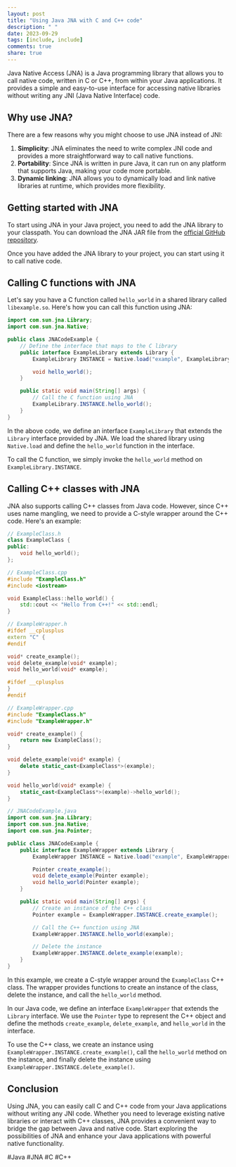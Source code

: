 ```yaml
---
layout: post
title: "Using Java JNA with C and C++ code"
description: " "
date: 2023-09-29
tags: [include, include]
comments: true
share: true
---
```


Java Native Access (JNA) is a Java programming library that allows you to call native code, written in C or C++, from within your Java applications. It provides a simple and easy-to-use interface for accessing native libraries without writing any JNI (Java Native Interface) code.

## Why use JNA?

There are a few reasons why you might choose to use JNA instead of JNI:

1. **Simplicity**: JNA eliminates the need to write complex JNI code and provides a more straightforward way to call native functions.
2. **Portability**: Since JNA is written in pure Java, it can run on any platform that supports Java, making your code more portable.
3. **Dynamic linking**: JNA allows you to dynamically load and link native libraries at runtime, which provides more flexibility.

## Getting started with JNA

To start using JNA in your Java project, you need to add the JNA library to your classpath. You can download the JNA JAR file from the [official GitHub repository](https://github.com/java-native-access/jna).

Once you have added the JNA library to your project, you can start using it to call native code.

## Calling C functions with JNA

Let's say you have a C function called `hello_world` in a shared library called `libexample.so`. Here's how you can call this function using JNA:

```java
import com.sun.jna.Library;
import com.sun.jna.Native;

public class JNACodeExample {
    // Define the interface that maps to the C library
    public interface ExampleLibrary extends Library {
        ExampleLibrary INSTANCE = Native.load("example", ExampleLibrary.class);

        void hello_world();
    }

    public static void main(String[] args) {
        // Call the C function using JNA
        ExampleLibrary.INSTANCE.hello_world();
    }
}
```

In the above code, we define an interface `ExampleLibrary` that extends the `Library` interface provided by JNA. We load the shared library using `Native.load` and define the `hello_world` function in the interface.

To call the C function, we simply invoke the `hello_world` method on `ExampleLibrary.INSTANCE`.

## Calling C++ classes with JNA

JNA also supports calling C++ classes from Java code. However, since C++ uses name mangling, we need to provide a C-style wrapper around the C++ code. Here's an example:

```cpp
// ExampleClass.h
class ExampleClass {
public:
    void hello_world();
};
```

```cpp
// ExampleClass.cpp
#include "ExampleClass.h"
#include <iostream>

void ExampleClass::hello_world() {
    std::cout << "Hello from C++!" << std::endl;
}
```

```cpp
// ExampleWrapper.h
#ifdef __cplusplus
extern "C" {
#endif

void* create_example();
void delete_example(void* example);
void hello_world(void* example);

#ifdef __cplusplus
}
#endif
```

```cpp
// ExampleWrapper.cpp
#include "ExampleClass.h"
#include "ExampleWrapper.h"

void* create_example() {
    return new ExampleClass();
}

void delete_example(void* example) {
    delete static_cast<ExampleClass*>(example);
}

void hello_world(void* example) {
    static_cast<ExampleClass*>(example)->hello_world();
}
```

```java
// JNACodeExample.java
import com.sun.jna.Library;
import com.sun.jna.Native;
import com.sun.jna.Pointer;

public class JNACodeExample {
    public interface ExampleWrapper extends Library {
        ExampleWrapper INSTANCE = Native.load("example", ExampleWrapper.class);

        Pointer create_example();
        void delete_example(Pointer example);
        void hello_world(Pointer example);
    }

    public static void main(String[] args) {
        // Create an instance of the C++ class
        Pointer example = ExampleWrapper.INSTANCE.create_example();

        // Call the C++ function using JNA
        ExampleWrapper.INSTANCE.hello_world(example);

        // Delete the instance
        ExampleWrapper.INSTANCE.delete_example(example);
    }
}
```

In this example, we create a C-style wrapper around the `ExampleClass` C++ class. The wrapper provides functions to create an instance of the class, delete the instance, and call the `hello_world` method.

In our Java code, we define an interface `ExampleWrapper` that extends the `Library` interface. We use the `Pointer` type to represent the C++ object and define the methods `create_example`, `delete_example`, and `hello_world` in the interface.

To use the C++ class, we create an instance using `ExampleWrapper.INSTANCE.create_example()`, call the `hello_world` method on the instance, and finally delete the instance using `ExampleWrapper.INSTANCE.delete_example()`.

## Conclusion

Using JNA, you can easily call C and C++ code from your Java applications without writing any JNI code. Whether you need to leverage existing native libraries or interact with C++ classes, JNA provides a convenient way to bridge the gap between Java and native code. Start exploring the possibilities of JNA and enhance your Java applications with powerful native functionality.

#Java #JNA #C #C++